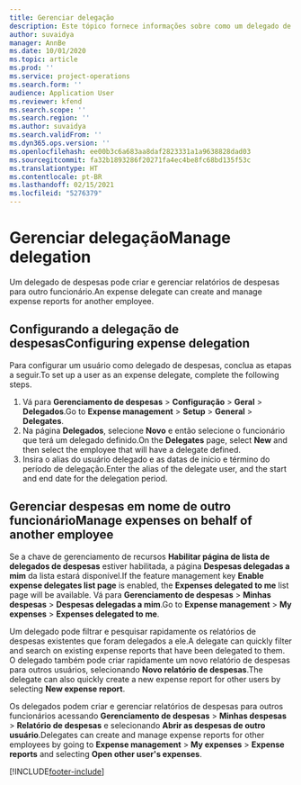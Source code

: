 ```yaml
---
title: Gerenciar delegação
description: Este tópico fornece informações sobre como um delegado de despesas pode criar e gerenciar relatórios de despesas para outro funcionário.
author: suvaidya
manager: AnnBe
ms.date: 10/01/2020
ms.topic: article
ms.prod: ''
ms.service: project-operations
ms.search.form: ''
audience: Application User
ms.reviewer: kfend
ms.search.scope: ''
ms.search.region: ''
ms.author: suvaidya
ms.search.validFrom: ''
ms.dyn365.ops.version: ''
ms.openlocfilehash: ee00b3c6a683aa8daf2823331a1a9638828dad03
ms.sourcegitcommit: fa32b1893286f20271fa4ec4be8fc68bd135f53c
ms.translationtype: HT
ms.contentlocale: pt-BR
ms.lasthandoff: 02/15/2021
ms.locfileid: "5276379"
---
```

# <a name="manage-delegation"></a><span data-ttu-id="5fdfd-103">Gerenciar delegação</span><span class="sxs-lookup"><span data-stu-id="5fdfd-103">Manage delegation</span></span>
<span data-ttu-id="5fdfd-104">Um delegado de despesas pode criar e gerenciar relatórios de despesas para outro funcionário.</span><span class="sxs-lookup"><span data-stu-id="5fdfd-104">An expense delegate can create and manage expense reports for another employee.</span></span>

## <a name="configuring-expense-delegation"></a><span data-ttu-id="5fdfd-105">Configurando a delegação de despesas</span><span class="sxs-lookup"><span data-stu-id="5fdfd-105">Configuring expense delegation</span></span>

<span data-ttu-id="5fdfd-106">Para configurar um usuário como delegado de despesas, conclua as etapas a seguir.</span><span class="sxs-lookup"><span data-stu-id="5fdfd-106">To set up a user as an expense delegate, complete the following steps.</span></span> 
1. <span data-ttu-id="5fdfd-107">Vá para **Gerenciamento de despesas** > **Configuração** > **Geral** > **Delegados**.</span><span class="sxs-lookup"><span data-stu-id="5fdfd-107">Go to **Expense management** > **Setup** > **General** > **Delegates**.</span></span> 
2. <span data-ttu-id="5fdfd-108">Na página **Delegados**, selecione **Novo** e então selecione o funcionário que terá um delegado definido.</span><span class="sxs-lookup"><span data-stu-id="5fdfd-108">On the **Delegates** page, select **New** and then select the employee that will have a delegate defined.</span></span> 
3. <span data-ttu-id="5fdfd-109">Insira o alias do usuário delegado e as datas de início e término do período de delegação.</span><span class="sxs-lookup"><span data-stu-id="5fdfd-109">Enter the alias of the delegate user, and the start and end date for the delegation period.</span></span>

## <a name="manage-expenses-on-behalf-of-another-employee"></a><span data-ttu-id="5fdfd-110">Gerenciar despesas em nome de outro funcionário</span><span class="sxs-lookup"><span data-stu-id="5fdfd-110">Manage expenses on behalf of another employee</span></span>

<span data-ttu-id="5fdfd-111">Se a chave de gerenciamento de recursos **Habilitar página de lista de delegados de despesas** estiver habilitada, a página **Despesas delegadas a mim** da lista estará disponível.</span><span class="sxs-lookup"><span data-stu-id="5fdfd-111">If the feature management key **Enable expense delegates list page** is enabled, the **Expenses delegated to me** list page will be available.</span></span> <span data-ttu-id="5fdfd-112">Vá para **Gerenciamento de despesas** > **Minhas despesas** > **Despesas delegadas a mim**.</span><span class="sxs-lookup"><span data-stu-id="5fdfd-112">Go to **Expense management** > **My expenses** > **Expenses delegated to me**.</span></span>

<span data-ttu-id="5fdfd-113">Um delegado pode filtrar e pesquisar rapidamente os relatórios de despesas existentes que foram delegados a ele.</span><span class="sxs-lookup"><span data-stu-id="5fdfd-113">A delegate can quickly filter and search on existing expense reports that have been delegated to them.</span></span> <span data-ttu-id="5fdfd-114">O delegado também pode criar rapidamente um novo relatório de despesas para outros usuários, selecionando **Novo relatório de despesas**.</span><span class="sxs-lookup"><span data-stu-id="5fdfd-114">The delegate can also quickly create a new expense report for other users by selecting **New expense report**.</span></span>

<span data-ttu-id="5fdfd-115">Os delegados podem criar e gerenciar relatórios de despesas para outros funcionários acessando **Gerenciamento de despesas** > **Minhas despesas** > **Relatório de despesas** e selecionando **Abrir as despesas de outro usuário**.</span><span class="sxs-lookup"><span data-stu-id="5fdfd-115">Delegates can create and manage expense reports for other employees by going to **Expense management** > **My expenses** > **Expense reports** and selecting **Open other user's expenses**.</span></span>


[!INCLUDE[footer-include](../includes/footer-banner.md)]